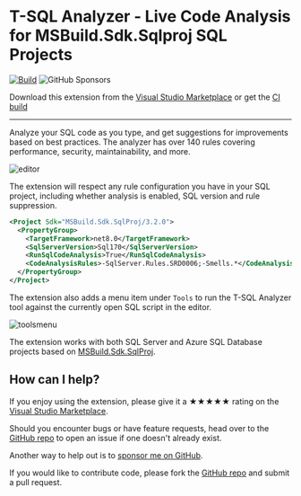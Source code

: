 [marketplace]: https://marketplace.visualstudio.com/items?itemName=ErikEJ.TSqlAnalyzer
[vsixgallery]: http://www.vsixgallery.com/extension/SqlAnalyzer.abc6ba2-edd5-4419-8646-a55d0a83f7ff/
[repo]:https://github.com/ErikEJ/SqlServer.Rules

# T-SQL Analyzer - Live Code Analysis for MSBuild.Sdk.Sqlproj SQL Projects

[![Build](https://github.com/ErikEJ/SqlServer.Rules/actions/workflows/vsix.yml/badge.svg)](https://github.com/ErikEJ/SqlServer.Rules/actions/workflows/visx.yml)
![GitHub Sponsors](https://img.shields.io/github/sponsors/ErikEJ)

Download this extension from the [Visual Studio Marketplace][marketplace]
or get the [CI build][vsixgallery]

----------------------------------------

Analyze your SQL code as you type, and get suggestions for improvements based on best practices. The analyzer has over 140 rules covering performance, security, maintainability, and more.

![editor](art/editor.png)

The extension will respect any rule configuration you have in your SQL project, including whether analysis is enabled, SQL version and rule suppression.

```xml
<Project Sdk="MSBuild.Sdk.SqlProj/3.2.0">
  <PropertyGroup>
    <TargetFramework>net8.0</TargetFramework>
    <SqlServerVersion>Sql170</SqlServerVersion>
    <RunSqlCodeAnalysis>True</RunSqlCodeAnalysis>
    <CodeAnalysisRules>-SqlServer.Rules.SRD0006;-Smells.*</CodeAnalysisRules>
  </PropertyGroup>
</Project>
```

The extension also adds a menu item under `Tools` to run the T-SQL Analyzer tool against the currently open SQL script in the editor.

![toolsmenu](art/toolsmenu.png)

The extension works with both SQL Server and Azure SQL Database projects based on [MSBuild.Sdk.SqlProj](https://github.com/rr-wfm/MSBuild.Sdk.SqlProj).

## How can I help?
If you enjoy using the extension, please give it a ★★★★★ rating on the [Visual Studio Marketplace][marketplace].

Should you encounter bugs or have feature requests, head over to the [GitHub repo][repo] to open an issue if one doesn't already exist.

Another way to help out is to [sponsor me on GitHub](https://github.com/sponsors/ErikEJ).

If you would like to contribute code, please fork the [GitHub repo][repo] and submit a pull request.
